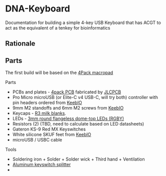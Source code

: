 # DNA-Keyboard
Documentation for building a simple 4-key USB Keyboard that has ACGT to act as the equivalent of a tenkey for bioinformatics

## Rationale


## Parts

The first build will be based on the [4Pack macropad](https://www.40percent.club/2017/07/4-pack.html)

Parts
- PCBs and plates - [4pack PCB](https://github.com/di0ib/Misc/tree/master/4pack) fabricated by [JLCPCB](https://www.40percent.club/2017/09/ordering-foobar-pcbs.html)
- Pro Micro microUSB (or Elite-C v4 USB-C, will try both) controller with pin headers ordered from [KeebIO](https://keeb.io/collections/diy-parts)
- 9mm M2 standoffs and 6mm M2 screws from [KeebIO](https://keeb.io/collections/diy-parts)
- Keycaps - [R3 milk blanks](https://www.amazon.com/dp/B096Z2ZK2Y).
- LEDs - [3mm round flangeless dome-top LEDs (RGBY)](https://www.digikey.com/catalog/en/partgroup/3mm-t-1-round-with-domed-top-led-lamps/35724?mpart=OVLBB4C7)
- Resistors (2) (TBD, need to calculate based on LED datasheets)
- Gateron KS-9 Red MX Keyswitches
- White silicone SKUF feet from [KeebIO](https://keeb.io/collections/diy-parts)
- microUSB / USBC cable

Tools
- Soldering iron + Solder + Solder wick + Third hand + Ventilation
- [Aluminum keyswitch splitter](https://www.amazon.com/gp/product/B08M9QKBFG)
- 
